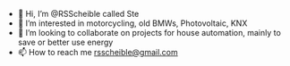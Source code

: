 - 👋 Hi, I’m @RSScheible called Ste
- 👀 I’m interested in motorcycling, old BMWs, Photovoltaic, KNX
- 💞️ I’m looking to collaborate on projects for house automation, mainly to save or better use energy
- 📫 How to reach me rsscheible@gmail.com

<!---
RSScheible/RSScheible is a ✨ special ✨ repository because its `README.md` (this file) appears on your GitHub profile.
You can click the Preview link to take a look at your changes.
--->
